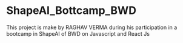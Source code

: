 # ShapeAI_Bottcamp_BWD
This project is make by RAGHAV VERMA during his participation in a bootcamp in ShapeAI of BWD on Javascript and React Js
